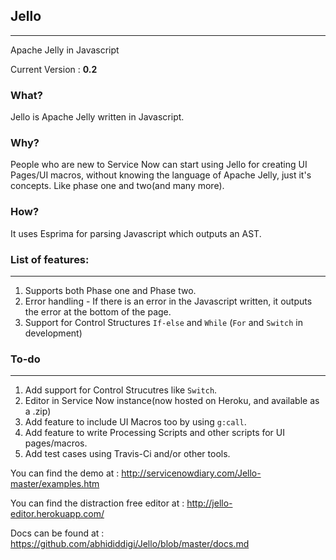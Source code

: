 ## Jello 
-------------------------------------------------------------------------------------
Apache Jelly in Javascript

Current Version :  <b>0.2</b>

### What?

Jello is Apache Jelly written in Javascript.

### Why?

People who are new to Service Now can start using Jello for creating UI Pages/UI macros, without knowing the language of Apache Jelly, just it's concepts. Like phase one and two(and many more).

### How?

It uses Esprima for parsing Javascript which outputs an AST.


### List of features:
--------------------- 
1. Supports both Phase one and Phase two.
2. Error handling - If there is an error in the Javascript written, it outputs the error at the bottom of the page.
3. Support for Control Structures `If-else` and `While` (`For` and `Switch` in development)

### To-do
--------------
1. Add support for Control Strucutres like `Switch`.
2. Editor in Service Now instance(now hosted on Heroku, and available as a .zip)
3. Add feature to include UI Macros too by using `g:call`.
4. Add feature to write Processing Scripts and other scripts for UI pages/macros.
5. Add test cases using Travis-Ci and/or other tools.


You can find the demo at : http://servicenowdiary.com/Jello-master/examples.htm

You can find the distraction free editor at : http://jello-editor.herokuapp.com/

Docs can be found at : https://github.com/abhididdigi/Jello/blob/master/docs.md



